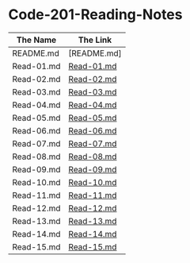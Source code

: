 # Code-201-Reading-Notes

The Name | The Link
------------ | -------------
README.md | [README.md]
Read-01.md |[Read-01.md]()
Read-02.md |[Read-02.md]()
Read-03.md |[Read-03.md]()
Read-04.md |[Read-04.md]()
Read-05.md |[Read-05.md]()
Read-06.md |[Read-06.md]()
Read-07.md |[Read-07.md]()
Read-08.md |[Read-08.md]()
Read-09.md |[Read-09.md]()
Read-10.md |[Read-10.md]()
Read-11.md |[Read-11.md]()
Read-12.md |[Read-12.md]()
Read-13.md |[Read-13.md]()
Read-14.md |[Read-14.md]()
Read-15.md |[Read-15.md]()




